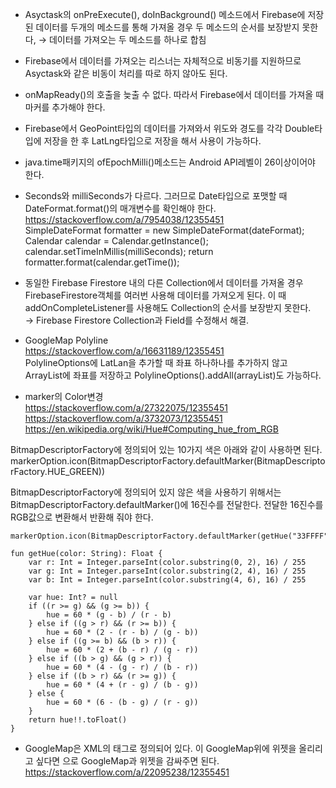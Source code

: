* Asyctask의 onPreExecute(), doInBackground() 메소드에서 Firebase에 저장된 데이터를 두개의 메소드를 통해 가져올 경우 두 메소드의 순서를 보장받지 못한다, → 데이터를 가져오는 두 메소드를 하나로 합침<br>

* Firebase에서 데이터를 가져오는 리스너는 자체적으로 비동기를 지원하므로 Asyctask와 같은 비동이 처리를 따로 하지 않아도 된다.<br>

* onMapReady()의 호출을 늦출 수 없다. 따라서 Firebase에서 데이터를 가져올 때 마커를 추가해야 한다.<br>

* Firebase에서 GeoPoint타입의 데이터를 가져와서 위도와 경도를 각각 Double타입에 저장을 한 후 LatLng타입으로 저장을 해서 사용이 가능하다.<br>

* java.time패키지의 ofEpochMilli()메소드는 Android API레벨이 26이상이어야 한다.<br>

* Seconds와 milliSeconds가 다르다. 그러므로 Date타입으로 포맷할 때 DateFormat.format()의 매개변수를 확인해야 한다.<br>
  https://stackoverflow.com/a/7954038/12355451<br>
    SimpleDateFormat formatter = new SimpleDateFormat(dateFormat);
    Calendar calendar = Calendar.getInstance();
    calendar.setTimeInMillis(milliSeconds);
    return formatter.format(calendar.getTime());

* 동일한 Firebase Firestore 내의 다른 Collection에서 데이터를 가져올 경우 FirebaseFirestore객체를 여러번 사용해 데이터를 가져오게 된다. 이 때 addOnCompleteListener를 사용해도 Collection의 순서를 보장받지 못한다.<br>
→ Firebase Firestore Collection과 Field를 수정해서 해결.<br>

* GoogleMap Polyline<br>
https://stackoverflow.com/a/16631189/12355451<br>
PolylineOptions에 LatLan을 추가할 때 좌표 하나하나를 추가하지 않고 ArrayList에 좌표를 저장하고 PolylineOptions().addAll(arrayList)도 가능하다.<br>

* marker의 Color변경<br>
https://stackoverflow.com/a/27322075/12355451<br>
https://stackoverflow.com/a/3732073/12355451<br>
https://en.wikipedia.org/wiki/Hue#Computing_hue_from_RGB<br>

BitmapDescriptorFactory에 정의되어 있는 10가지 색은 아래와 같이 사용하면 된다.<br>
    markerOption.icon(BitmapDescriptorFactory.defaultMarker(BitmapDescriptorFactory.HUE_GREEN))

BitmapDescriptorFactory에 정의되어 있지 않은 색을 사용하기 위해서는<br>
BitmapDescriptorFactory.defaultMarker()에 16진수를 전달한다. 전달한 16진수를 RGB값으로 변환해서 반환해 줘야 한다.<br>

    markerOption.icon(BitmapDescriptorFactory.defaultMarker(getHue("33FFFF")))

    fun getHue(color: String): Float {
        var r: Int = Integer.parseInt(color.substring(0, 2), 16) / 255
        var g: Int = Integer.parseInt(color.substring(2, 4), 16) / 255
        var b: Int = Integer.parseInt(color.substring(4, 6), 16) / 255

        var hue: Int? = null
        if ((r >= g) && (g >= b)) {
            hue = 60 * (g - b) / (r - b)
        } else if ((g > r) && (r >= b)) {
            hue = 60 * (2 - (r - b) / (g - b))
        } else if ((g >= b) && (b > r)) {
            hue = 60 * (2 + (b - r) / (g - r))
        } else if ((b > g) && (g > r)) {
            hue = 60 * (4 - (g - r) / (b - r))
        } else if ((b > r) && (r >= g)) {
            hue = 60 * (4 + (r - g) / (b - g))
        } else {
            hue = 60 * (6 - (b - g) / (r - g))
        }
        return hue!!.toFloat()
    }

* GoogleMap은 XML의 <Fragment>태그로 정의되어 있다. 이 GoogleMap위에 위젯을 올리리고 싶다면 <FrameLayout>으로 GoogleMap과 위젯을 감싸주면 된다.<br>
https://stackoverflow.com/a/22095238/12355451<br>